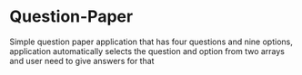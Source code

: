 # Question-Paper
Simple question paper application that has four questions and nine options, application automatically selects the question and option from two arrays and user need to give answers for that
